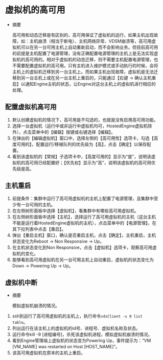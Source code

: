 # 虚拟机的高可用
* 摘要
  
  高可用和动态迁移是有区别的，高可用保证了虚拟机的运行，如果主机出现故障，如：主机崩溃（相当于断电）、主机网络异常、VDSM崩溃等，高可用虚拟机可以在另一台可用主机上自动重新启动，而不会影响业务。但目前高可用的前提是主机配置了电源管理，没有正确配置电源管理的主机上是无法实现虚拟机的高可用的。相对于虚拟机的动态迁移，则不需要主机配置电源管理，也不需要配置虚拟机的高可用。只有主机进入维护模式或手动执行的时候，会将主机上的虚拟机迁移到另一台主机上。而如果主机出现故障，虚拟机是无法迁移到另一台主机上或在另一台主机上重启的，只能通过【右键 -> 确认主机重启】以通知Engine主机的状态，让Engine对这台主机上的虚拟机进行相应的处理。


## 配置虚拟机高可用

1. 默认创建虚拟机的情况下，高可用是不勾选的，也就是没有启用高可用功能。
1. 选择一台虚拟机（运行中或非运行中虚拟机均可，HostedEngine虚拟机除外），点击菜单中的【编辑】按键或右键选择【编辑】。
1. 在弹出的【编辑虚拟机】窗口中，选择左侧的【高可用性】选项卡，勾选【高度可用的】，配置运行/移植队列的优先级为【高】，点击【确定】以保存配置。
1. 看到该虚拟机的【常规】子选项卡中，【高度可用的】显示为“是”，说明该虚拟机的高可用已经配置好；【优先权】显示为“高”，说明该虚拟机的高可用优先级是高。

## 主机重启

1. 前提条件：集群中运行了高可用虚拟机的主机上配置了电源管理，且集群中至少有一台可用的主机。
1. 在左侧树形面板中选择【虚拟机】，看集群中有哪些高可用虚拟机。
1. 在左侧树形面板中选择【主机】，选择运行了高可用虚拟机的主机（这台主机不能是运行着HostedEngine虚拟机的主机），点击菜单中的【电源管理】，在其下拉列表中点击【重启】。
1. 弹出【重启主机】窗口，确认是否重启主机，点击【确定】，主机重启，主机状态变化为Reboot -> Non Responsive -> Up。
1. 在主机状态变化到Non Responsive，点击【虚拟机】选项卡，观察高可用虚拟机的变化。
1. 能够看到高可用虚拟机在另一台可用主机上自动重启，虚拟机的状态变化为Down -> Powering Up -> Up。

## 虚拟机中断
* 摘要
  
  模拟虚拟机崩溃的情况。

1. ssh到运行了高可用虚拟机的主机上，执行命令`vdsClient -s 0 list table`。
1. 列出运行在该主机上的虚拟机的id号、进程号、虚拟机名称及状态。
1. 运行命令kill -9 [进程编号]，杀死该虚拟机进程，模拟虚拟机崩溃的情况。
1. 看到Engine管理端上虚拟机的状态变为Powering Up，事件提示为：“VM [VM_NAME] was restarted on Host [HOST_NAME]”。
1. 该高可用虚拟机在原本的主机上重启。

